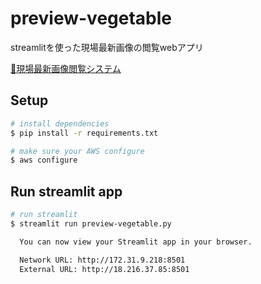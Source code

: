 # preview-vegetable
streamlitを使った現場最新画像の閲覧webアプリ

[🍅現場最新画像閲覧システム](http://18.216.37.85:8501)

## Setup

```bash
# install dependencies
$ pip install -r requirements.txt

# make sure your AWS configure
$ aws configure
```

## Run streamlit app

```bash
# run streamlit
$ streamlit run preview-vegetable.py

  You can now view your Streamlit app in your browser.

  Network URL: http://172.31.9.218:8501
  External URL: http://18.216.37.85:8501
```
